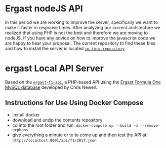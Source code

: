# Ergast nodeJS API
In this period we are working to improve the server, specifically we want to make it faster in response times. 
After analyzing our current architecture we realized that using PHP is not the best and therefore we are moving to nodeJS. 
If you have any advice on how to improve the javascript code we are happy to hear your proposal.
The current repository to find these files and how to install the server is located [`in this repository`](https://github.com/Edivad99/NJS-ErgastF1API)

# ergast Local API Server

Based on the [`ergast-f1-api`](https://github.com/jcnewell/ergast-f1-api), a PHP-based API using the [Ergast Formula One MySQL database](http://ergast.com/mrd/) developed by Chris Newell.

## Instructions for Use Using Docker Compose

- install docker
- download and unzip the contents repository 
- cd into the root folder and run: `docker-compose up --build -d --remove-orphans`
- give everything a minute or to to come up and then test the API at: `http://localhost:8001/api/f1/2017.json`



